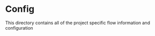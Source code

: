 Config
======

This directory contains all of the project specific flow information and configuration